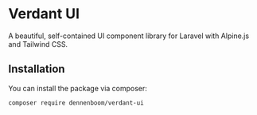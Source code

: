 # Verdant UI

A beautiful, self-contained UI component library for Laravel with Alpine.js and Tailwind CSS.

## Installation

You can install the package via composer:

```bash
composer require dennenboom/verdant-ui
```
